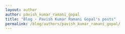 ```yaml
---
layout: author
author: pavish_kumar_ramani_gopal
title: "Blog - Pavish Kumar Ramani Gopal's posts"
permalink: /blog/authors/pavish_kumar_ramani_gopal/
---
```


